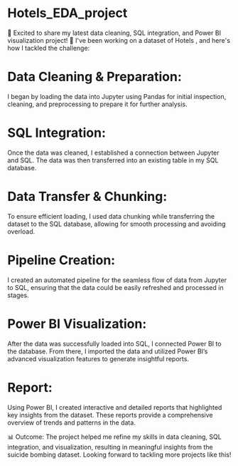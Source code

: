 # Hotels_EDA_project
🚀 Excited to share my latest data cleaning, SQL integration, and Power BI visualization project! 🚀 I've been working on a dataset of Hotels , and here's how I tackled the challenge:
# **Data Cleaning & Preparation:**
  I began by loading the data into Jupyter using Pandas for initial inspection, cleaning, and preprocessing to prepare it for further analysis.

# **SQL Integration:**
  Once the data was cleaned, I established a connection between Jupyter and SQL. The data was then transferred into an existing table in my SQL database.

# **Data Transfer & Chunking:**
  To ensure efficient loading, I used data chunking while transferring the dataset to the SQL database, allowing for smooth processing and avoiding overload.

# **Pipeline Creation:**
  I created an automated pipeline for the seamless flow of data from Jupyter to SQL, ensuring that the data could be easily refreshed and processed in stages. 




# **Power BI Visualization:**
  After the data was successfully loaded into SQL, I connected Power BI to the database. From there, I imported the data and utilized Power BI’s advanced visualization features to          generate insightful reports.

# **Report:**
  Using Power BI, I created interactive and detailed reports that highlighted key insights from the dataset. These reports provide a comprehensive overview of trends and patterns in the    data.
  


📊 Outcome: The project helped me refine my skills in data cleaning, SQL integration, and visualization, resulting in meaningful insights from the suicide bombing dataset. Looking forward to tackling more projects like this!

